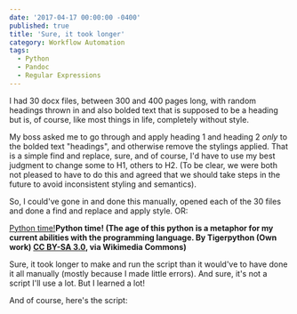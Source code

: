 ```yaml
---
date: '2017-04-17 00:00:00 -0400'
published: true
title: 'Sure, it took longer'
category: Workflow Automation
tags:
  - Python
  - Pandoc
  - Regular Expressions
---
```

I had 30 docx files, between 300 and 400 pages long, with random headings thrown in and also bolded text that is supposed to be a heading but is, of course, like most things in life, completely without style. 

My boss asked me to go through and apply heading 1 and heading 2 *only* to the bolded text "headings", and otherwise remove the stylings applied. That is a simple find and replace, sure, and of course, I'd have to use my best judgment to change some to H1, others to H2. (To be clear, we were both not pleased to have to do this and agreed that we should take steps in the future to avoid inconsistent styling and semantics).

So, I could've gone in and done this manually, opened each of the 30 files and done a find and replace and apply style. OR: 

[Python time!](https://upload.wikimedia.org/wikipedia/commons/3/34/Hatchling_Python_sebae_Tropicario%2C_FIN_2.jpg)**Python time! (The age of this python is a metaphor for my current abilities with the programming language. By Tigerpython (Own work) [CC BY-SA 3.0](http://creativecommons.org/licenses/by-sa/3.0), via Wikimedia Commons)**

Sure, it took longer to make and run the script than it would've to have done it all manually (mostly because I made little errors). And sure, it's not a script I'll use a lot. But I learned a lot!

And of course, here's the script: 

